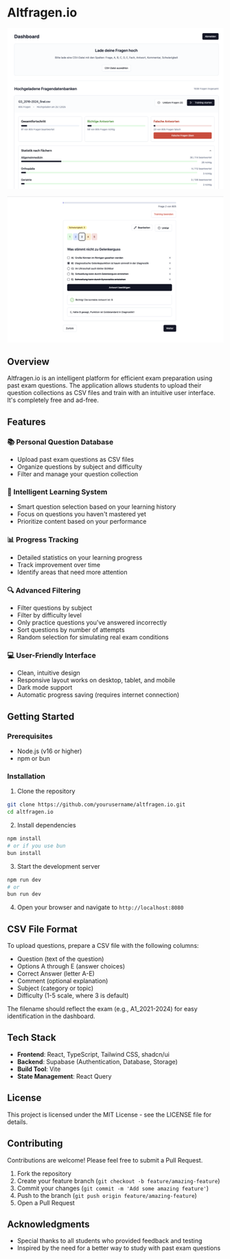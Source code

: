 
# Altfragen.io

![Altfragen.io interface](public/Screenshot_1.png)

![Altfragen.io training session](public/Screenshot_2.png)

## Overview

Altfragen.io is an intelligent platform for efficient exam preparation using past exam questions. The application allows students to upload their question collections as CSV files and train with an intuitive user interface. It's completely free and ad-free.

## Features

### 📚 Personal Question Database
- Upload past exam questions as CSV files
- Organize questions by subject and difficulty
- Filter and manage your question collection

### 🧠 Intelligent Learning System
- Smart question selection based on your learning history
- Focus on questions you haven't mastered yet
- Prioritize content based on your performance

### 📊 Progress Tracking
- Detailed statistics on your learning progress
- Track improvement over time
- Identify areas that need more attention

### 🔍 Advanced Filtering
- Filter questions by subject
- Filter by difficulty level
- Only practice questions you've answered incorrectly
- Sort questions by number of attempts
- Random selection for simulating real exam conditions

### 💻 User-Friendly Interface
- Clean, intuitive design
- Responsive layout works on desktop, tablet, and mobile
- Dark mode support
- Automatic progress saving (requires internet connection)

## Getting Started

### Prerequisites
- Node.js (v16 or higher)
- npm or bun

### Installation

1. Clone the repository
```bash
git clone https://github.com/yourusername/altfragen.io.git
cd altfragen.io
```

2. Install dependencies
```bash
npm install
# or if you use bun
bun install
```

3. Start the development server
```bash
npm run dev
# or
bun run dev
```

4. Open your browser and navigate to `http://localhost:8080`

## CSV File Format

To upload questions, prepare a CSV file with the following columns:
- Question (text of the question)
- Options A through E (answer choices)
- Correct Answer (letter A-E)
- Comment (optional explanation)
- Subject (category or topic)
- Difficulty (1-5 scale, where 3 is default)

The filename should reflect the exam (e.g., A1_2021-2024) for easy identification in the dashboard.

## Tech Stack

- **Frontend**: React, TypeScript, Tailwind CSS, shadcn/ui
- **Backend**: Supabase (Authentication, Database, Storage)
- **Build Tool**: Vite
- **State Management**: React Query

## License

This project is licensed under the MIT License - see the LICENSE file for details.

## Contributing

Contributions are welcome! Please feel free to submit a Pull Request.

1. Fork the repository
2. Create your feature branch (`git checkout -b feature/amazing-feature`)
3. Commit your changes (`git commit -m 'Add some amazing feature'`)
4. Push to the branch (`git push origin feature/amazing-feature`)
5. Open a Pull Request

## Acknowledgments

- Special thanks to all students who provided feedback and testing
- Inspired by the need for a better way to study with past exam questions
